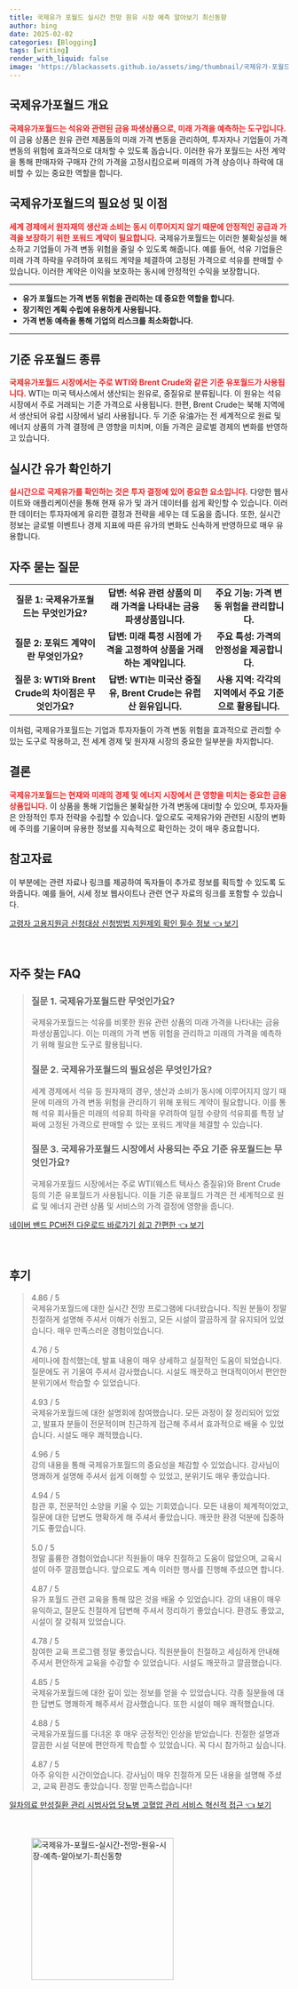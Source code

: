 ```yaml
---
title: 국제유가 포월드 실시간 전망 원유 시장 예측 알아보기 최신동향
author: bing
date: 2025-02-02
categories: [Blogging]
tags: [writing]
render_with_liquid: false
image: 'https://blackassets.github.io/assets/img/thumbnail/국제유가-포월드-실시간-전망-원유-시장-예측-알아보기-최신동향.webp'
---
```



<h2 id='국제유가포월드_개요'>국제유가포월드 개요</h2>

<p><b><span style="color: #ee2323;">국제유가포월드는 석유와 관련된 금융 파생상품으로, 미래 가격을 예측하는 도구입니다.</span></b> 이 금융 상품은 원유 관련 제품들의 미래 가격 변동을 관리하여, 투자자나 기업들이 가격 변동의 위험에 효과적으로 대처할 수 있도록 돕습니다. 이러한 유가 포월드는 사전 계약을 통해 판매자와 구매자 간의 가격을 고정시킴으로써 미래의 가격 상승이나 하락에 대비할 수 있는 중요한 역할을 합니다.</p>

<h2 id='필요성_및_이점'>국제유가포월드의 필요성 및 이점</h2>

<p><b><span style="color: #ee2323;">세계 경제에서 원자재의 생산과 소비는 동시 이루어지지 않기 때문에 안정적인 공급과 가격을 보장하기 위한 포워드 계약이 필요합니다.</span></b> 국제유가포월드는 이러한 불확실성을 해소하고 기업들이 가격 변동 위험을 줄일 수 있도록 해줍니다. 예를 들어, 석유 기업들은 미래 가격 하락을 우려하여 포워드 계약을 체결하여 고정된 가격으로 석유를 판매할 수 있습니다. 이러한 계약은 이익을 보호하는 동시에 안정적인 수익을 보장합니다.</p>

<hr />

<ul>
    <li><b>유가 포월드는 가격 변동 위험을 관리하는 데 중요한 역할을 합니다.</b></li>
    <li><b>장기적인 계획 수립에 유용하게 사용됩니다.</b></li>
    <li><b>가격 변동 예측을 통해 기업의 리스크를 최소화합니다.</b></li>
</ul>

<hr />

<h2 id='기준_유포월드_종류'>기준 유포월드 종류</h2>

<p><b><span style="color: #ee2323;">국제유가포월드 시장에서는 주로 WTI와 Brent Crude와 같은 기준 유포월드가 사용됩니다.</span></b> WTI는 미국 텍사스에서 생산되는 원유로, 중질유로 분류됩니다. 이 원유는 석유 시장에서 주로 거래되는 기준 가격으로 사용됩니다. 한편, Brent Crude는 북해 지역에서 생산되어 유럽 시장에서 널리 사용됩니다. 두 기준 유油가는 전 세계적으로 원료 및 에너지 상품의 가격 결정에 큰 영향을 미치며, 이들 가격은 글로벌 경제의 변화를 반영하고 있습니다.</p>

<h2 id='실시간_유가_확인하기'>실시간 유가 확인하기</h2>

<p><b><span style="color: #ee2323;">실시간으로 국제유가를 확인하는 것은 투자 결정에 있어 중요한 요소입니다.</span></b> 다양한 웹사이트와 애플리케이션을 통해 현재 유가 및 과거 데이터를 쉽게 확인할 수 있습니다. 이러한 데이터는 투자자에게 유리한 결정과 전략을 세우는 데 도움을 줍니다. 또한, 실시간 정보는 글로벌 이벤트나 경제 지표에 따른 유가의 변화도 신속하게 반영하므로 매우 유용합니다.</p>

<h2 id='자주_묻는_질문'>자주 묻는 질문</h2>

<table>
    <tr>
        <td style="text-align: center; height: 17px;"><b>질문 1: 국제유가포월드는 무엇인가요?</b></td>
        <td style="text-align: center; height: 17px;"><b>답변: 석유 관련 상품의 미래 가격을 나타내는 금융 파생상품입니다.</b></td>
        <td style="text-align: center; height: 17px;"><b>주요 기능: 가격 변동 위험을 관리합니다.</b></td>
    </tr>
    <tr>
        <td style="text-align: center; height: 17px;"><b>질문 2: 포워드 계약이란 무엇인가요?</b></td>
        <td style="text-align: center; height: 17px;"><b>답변: 미래 특정 시점에 가격을 고정하여 상품을 거래하는 계약입니다.</b></td>
        <td style="text-align: center; height: 17px;"><b>주요 특성: 가격의 안정성을 제공합니다.</b></td>
    </tr>
    <tr>
        <td style="text-align: center; height: 17px;"><b>질문 3: WTI와 Brent Crude의 차이점은 무엇인가요?</b></td>
        <td style="text-align: center; height: 17px;"><b>답변: WTI는 미국산 중질유, Brent Crude는 유럽산 원유입니다.</b></td>
        <td style="text-align: center; height: 17px;"><b>사용 지역: 각각의 지역에서 주요 기준으로 활용됩니다.</b></td>
    </tr>
</table>

<p>이처럼, 국제유가포월드는 기업과 투자자들이 가격 변동 위험을 효과적으로 관리할 수 있는 도구로 작용하고, 전 세계 경제 및 원자재 시장의 중요한 일부분을 차지합니다.</p>

<h2 id='결론'>결론</h2>

<p><b><span style="color: #ee2323;">국제유가포월드는 현재와 미래의 경제 및 에너지 시장에서 큰 영향을 미치는 중요한 금융 상품입니다.</span></b> 이 상품을 통해 기업들은 불확실한 가격 변동에 대비할 수 있으며, 투자자들은 안정적인 투자 전략을 수립할 수 있습니다. 앞으로도 국제유가와 관련된 시장의 변화에 주의를 기울이며 유용한 정보를 지속적으로 확인하는 것이 매우 중요합니다.</p>

<h2 id='참고자료'>참고자료</h2>

<p>이 부분에는 관련 자료나 링크를 제공하여 독자들이 추가로 정보를 획득할 수 있도록 도와줍니다. 예를 들어, 시세 정보 웹사이트나 관련 연구 자료의 링크를 포함할 수 있습니다.</p>


<p><a class="click-button" title="고령자 고용지원금 신청대상 신청방법 지원제외 확인 필수 정보" href="https://blackassets.github.io/posts/%EA%B3%A0%EB%A0%B9%EC%9E%90-%EA%B3%A0%EC%9A%A9%EC%A7%80%EC%9B%90%EA%B8%88-%EC%8B%A0%EC%B2%AD%EB%8C%80%EC%83%81-%EC%8B%A0%EC%B2%AD%EB%B0%A9%EB%B2%95-%EC%A7%80%EC%9B%90%EC%A0%9C%EC%99%B8-%ED%99%95%EC%9D%B8-%ED%95%84%EC%88%98-%EC%A0%95%EB%B3%B4/" rel="dofollow">고령자 고용지원금 신청대상 신청방법 지원제외 확인 필수 정보 👈 보기</a></p><br>
<h2 id='자주_찾는_FAQ'>자주 찾는 FAQ</h2>
<div itemscope="" itemtype="https://schema.org/FAQPage"> 
<blockquote> 
<div itemscope="" itemprop="mainEntity" itemtype="https://schema.org/Question"> 
<h3 itemprop="name">질문 1. 국제유가포월드란 무엇인가요?</h3> 
<div itemscope="" itemprop="acceptedAnswer" itemtype="https://schema.org/Answer"> 
<span itemprop="text"> 
<p>국제유가포월드는 석유를 비롯한 원유 관련 상품의 미래 가격을 나타내는 금융 파생상품입니다. 이는 미래의 가격 변동 위험을 관리하고 미래의 가격을 예측하기 위해 필요한 도구로 활용됩니다.</p> 
</span> 
</div> 
</div> 

<div itemscope="" itemprop="mainEntity" itemtype="https://schema.org/Question"> 
<h3 itemprop="name">질문 2. 국제유가포월드의 필요성은 무엇인가요?</h3> 
<div itemscope="" itemprop="acceptedAnswer" itemtype="https://schema.org/Answer"> 
<span itemprop="text"> 
<p>세계 경제에서 석유 등 원자재의 경우, 생산과 소비가 동시에 이루어지지 않기 때문에 미래의 가격 변동 위험을 관리하기 위해 포워드 계약이 필요합니다. 이를 통해 석유 회사들은 미래의 석유회 하락을 우려하여 일정 수량의 석유회를 특정 날짜에 고정된 가격으로 판매할 수 있는 포워드 계약을 체결할 수 있습니다.</p> 
</span> 
</div> 
</div> 

<div itemscope="" itemprop="mainEntity" itemtype="https://schema.org/Question"> 
<h3 itemprop="name">질문 3. 국제유가포월드 시장에서 사용되는 주요 기준 유포월드는 무엇인가요?</h3> 
<div itemscope="" itemprop="acceptedAnswer" itemtype="https://schema.org/Answer"> 
<span itemprop="text"> 
<p>국제유가포월드 시장에서는 주로 WTI(웨스트 텍사스 중질유)와 Brent Crude 등의 기준 유포월드가 사용됩니다. 이들 기준 유포월드 가격은 전 세계적으로 원료 및 에너지 관련 상품 및 서비스의 가격 결정에 영향을 줍니다.</p> 
</span> 
</div> 
</div> 
</blockquote> 
</div>
<p><a class="click-button" title="네이버 밴드 PC버전 다운로드 바로가기 쉽고 간편한" href="https://blackassets.github.io/posts/%EB%84%A4%EC%9D%B4%EB%B2%84-%EB%B0%B4%EB%93%9C-PC%EB%B2%84%EC%A0%84-%EB%8B%A4%EC%9A%B4%EB%A1%9C%EB%93%9C-%EB%B0%94%EB%A1%9C%EA%B0%80%EA%B8%B0-%EC%89%BD%EA%B3%A0-%EA%B0%84%ED%8E%B8%ED%95%9C/" rel="dofollow">네이버 밴드 PC버전 다운로드 바로가기 쉽고 간편한 👈 보기</a></p><br>
<h2 id='후기'>후기</h2>
<div itemscope itemtype="https://schema.org/Product">
  <blockquote>
  <div itemprop="review" itemscope itemtype="https://schema.org/Review">
      <div itemprop="reviewRating" itemscope itemtype="https://schema.org/Rating"> <span itemprop="ratingValue">4.86</span> / <span itemprop="bestRating">5</span> </div>
      <span itemprop="reviewBody">국제유가포월드에 대한 실시간 전망 프로그램에 다녀왔습니다. 직원 분들이 정말 친절하게 설명해 주셔서 이해가 쉬웠고, 모든 시설이 깔끔하게 잘 유지되어 있었습니다. 매우 만족스러운 경험이었습니다.</span>
  </div>
  <br>
  <div itemprop="review" itemscope itemtype="https://schema.org/Review">
      <div itemprop="reviewRating" itemscope itemtype="https://schema.org/Rating"> <span itemprop="ratingValue">4.76</span> / <span itemprop="bestRating">5</span> </div>
      <span itemprop="reviewBody">세미나에 참석했는데, 발표 내용이 매우 상세하고 실질적인 도움이 되었습니다. 질문에도 귀 기울여 주셔서 감사했습니다. 시설도 깨끗하고 현대적이어서 편안한 분위기에서 학습할 수 있었습니다.</span>
  </div>
  <br>
  <div itemprop="review" itemscope itemtype="https://schema.org/Review">
      <div itemprop="reviewRating" itemscope itemtype="https://schema.org/Rating"> <span itemprop="ratingValue">4.93</span> / <span itemprop="bestRating">5</span> </div>
      <span itemprop="reviewBody">국제유가포월드에 대한 설명회에 참여했습니다. 모든 과정이 잘 정리되어 있었고, 발표자 분들이 전문적이며 친근하게 접근해 주셔서 효과적으로 배울 수 있었습니다. 시설도 매우 쾌적했습니다.</span>
  </div>
  <br>
  <div itemprop="review" itemscope itemtype="https://schema.org/Review">
      <div itemprop="reviewRating" itemscope itemtype="https://schema.org/Rating"> <span itemprop="ratingValue">4.96</span> / <span itemprop="bestRating">5</span> </div>
      <span itemprop="reviewBody">강의 내용을 통해 국제유가포월드의 중요성을 체감할 수 있었습니다. 강사님이 명쾌하게 설명해 주셔서 쉽게 이해할 수 있었고, 분위기도 매우 좋았습니다.</span>
  </div>
  <br>
  <div itemprop="review" itemscope itemtype="https://schema.org/Review">
      <div itemprop="reviewRating" itemscope itemtype="https://schema.org/Rating"> <span itemprop="ratingValue">4.94</span> / <span itemprop="bestRating">5</span> </div>
      <span itemprop="reviewBody">참관 후, 전문적인 소양을 키울 수 있는 기회였습니다. 모든 내용이 체계적이었고, 질문에 대한 답변도 명확하게 해 주셔서 좋았습니다. 깨끗한 환경 덕분에 집중하기도 좋았습니다.</span>
  </div>
  <br>
  <div itemprop="review" itemscope itemtype="https://schema.org/Review">
      <div itemprop="reviewRating" itemscope itemtype="https://schema.org/Rating"> <span itemprop="ratingValue">5.0</span> / <span itemprop="bestRating">5</span> </div>
      <span itemprop="reviewBody">정말 훌륭한 경험이었습니다! 직원들이 매우 친절하고 도움이 많았으며, 교육시설이 아주 깔끔했습니다. 앞으로도 계속 이러한 행사를 진행해 주셨으면 합니다.</span>
  </div>
  <br>
  <div itemprop="review" itemscope itemtype="https://schema.org/Review">
      <div itemprop="reviewRating" itemscope itemtype="https://schema.org/Rating"> <span itemprop="ratingValue">4.87</span> / <span itemprop="bestRating">5</span> </div>
      <span itemprop="reviewBody">유가 포월드 관련 교육을 통해 많은 것을 배울 수 있었습니다. 강의 내용이 매우 유익하고, 질문도 친절하게 답변해 주셔서 정리하기 좋았습니다. 환경도 좋았고, 시설이 잘 갖춰져 있었습니다.</span>
  </div>
  <br>
  <div itemprop="review" itemscope itemtype="https://schema.org/Review">
      <div itemprop="reviewRating" itemscope itemtype="https://schema.org/Rating"> <span itemprop="ratingValue">4.78</span> / <span itemprop="bestRating">5</span> </div>
      <span itemprop="reviewBody">참여한 교육 프로그램 정말 좋았습니다. 직원분들이 친절하고 세심하게 안내해 주셔서 편안하게 교육을 수강할 수 있었습니다. 시설도 깨끗하고 깔끔했습니다.</span>
  </div>
  <br>
  <div itemprop="review" itemscope itemtype="https://schema.org/Review">
      <div itemprop="reviewRating" itemscope itemtype="https://schema.org/Rating"> <span itemprop="ratingValue">4.85</span> / <span itemprop="bestRating">5</span> </div>
      <span itemprop="reviewBody">국제유가포월드에 대한 깊이 있는 정보를 얻을 수 있었습니다. 각종 질문들에 대한 답변도 명쾌하게 해주셔서 감사했습니다. 또한 시설이 매우 쾌적했습니다.</span>
  </div>
  <br>
  <div itemprop="review" itemscope itemtype="https://schema.org/Review">
      <div itemprop="reviewRating" itemscope itemtype="https://schema.org/Rating"> <span itemprop="ratingValue">4.88</span> / <span itemprop="bestRating">5</span> </div>
      <span itemprop="reviewBody">국제유가포월드를 다녀온 후 매우 긍정적인 인상을 받았습니다. 친절한 설명과 깔끔한 시설 덕분에 편안하게 학습할 수 있었습니다. 꼭 다시 참가하고 싶습니다.</span>
  </div>
  <br>
  <div itemprop="review" itemscope itemtype="https://schema.org/Review">
      <div itemprop="reviewRating" itemscope itemtype="https://schema.org/Rating"> <span itemprop="ratingValue">4.87</span> / <span itemprop="bestRating">5</span> </div>
      <span itemprop="reviewBody">아주 유익한 시간이었습니다. 강사님이 매우 친절하게 모든 내용을 설명해 주셨고, 교육 환경도 좋았습니다. 정말 만족스럽습니다!</span>
  </div>
  </blockquote>
</div>
<p><a class="click-button" title="일차의료 만성질환 관리 시범사업 당뇨병 고혈압 관리 서비스 혁신적 접근" href="https://blackassets.github.io/posts/%EC%9D%BC%EC%B0%A8%EC%9D%98%EB%A3%8C-%EB%A7%8C%EC%84%B1%EC%A7%88%ED%99%98-%EA%B4%80%EB%A6%AC-%EC%8B%9C%EB%B2%94%EC%82%AC%EC%97%85-%EB%8B%B9%EB%87%A8%EB%B3%91-%EA%B3%A0%ED%98%88%EC%95%95-%EA%B4%80%EB%A6%AC-%EC%84%9C%EB%B9%84%EC%8A%A4-%ED%98%81%EC%8B%A0%EC%A0%81-%EC%A0%91%EA%B7%BC/" rel="dofollow">일차의료 만성질환 관리 시범사업 당뇨병 고혈압 관리 서비스 혁신적 접근 👈 보기</a></p><br>
<figure class="image"><img src="https://blackassets.github.io/assets/img/thumbnail/국제유가-포월드-실시간-전망-원유-시장-예측-알아보기-최신동향.webp" alt="국제유가-포월드-실시간-전망-원유-시장-예측-알아보기-최신동향" width="256" height="256"></figure>
